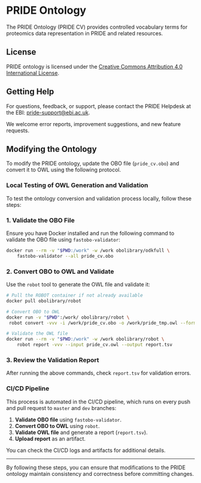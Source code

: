 # PRIDE Ontology

The PRIDE Ontology (PRIDE CV) provides controlled vocabulary terms for proteomics data representation in PRIDE and related resources.

## License

PRIDE ontology is licensed under the [Creative Commons Attribution 4.0 International License](https://creativecommons.org/licenses/by/4.0/).

## Getting Help

For questions, feedback, or support, please contact the PRIDE Helpdesk at the EBI: [pride-support@ebi.ac.uk](mailto:pride-support@ebi.ac.uk).

We welcome error reports, improvement suggestions, and new feature requests.

## Modifying the Ontology

To modify the PRIDE ontology, update the OBO file (`pride_cv.obo`) and convert it to OWL using the following protocol.

### Local Testing of OWL Generation and Validation

To test the ontology conversion and validation process locally, follow these steps:

### 1. Validate the OBO File

Ensure you have Docker installed and run the following command to validate the OBO file using `fastobo-validator`:

```sh
docker run --rm -v "$PWD:/work" -w /work obolibrary/odkfull \
    fastobo-validator --all pride_cv.obo
```

### 2. Convert OBO to OWL and Validate

Use the `robot` tool to generate the OWL file and validate it:

```sh
# Pull the ROBOT container if not already available
docker pull obolibrary/robot

# Convert OBO to OWL
docker run -v "$PWD":/work/ obolibrary/robot \
 robot convert -vvv -i /work/pride_cv.obo -o /work/pride_tmp.owl --format owl

# Validate the OWL file
docker run --rm -v "$PWD:/work" -w /work obolibrary/robot \
    robot report -vvv --input pride_cv.owl --output report.tsv
```

### 3. Review the Validation Report

After running the above commands, check `report.tsv` for validation errors.

### CI/CD Pipeline

This process is automated in the CI/CD pipeline, which runs on every push and pull request to `master` and `dev` branches:

1. **Validate OBO file** using `fastobo-validator`.
2. **Convert OBO to OWL** using `robot`.
3. **Validate OWL file** and generate a report (`report.tsv`).
4. **Upload report** as an artifact.

You can check the CI/CD logs and artifacts for additional details.

---

By following these steps, you can ensure that modifications to the PRIDE ontology maintain consistency and correctness before committing changes.
